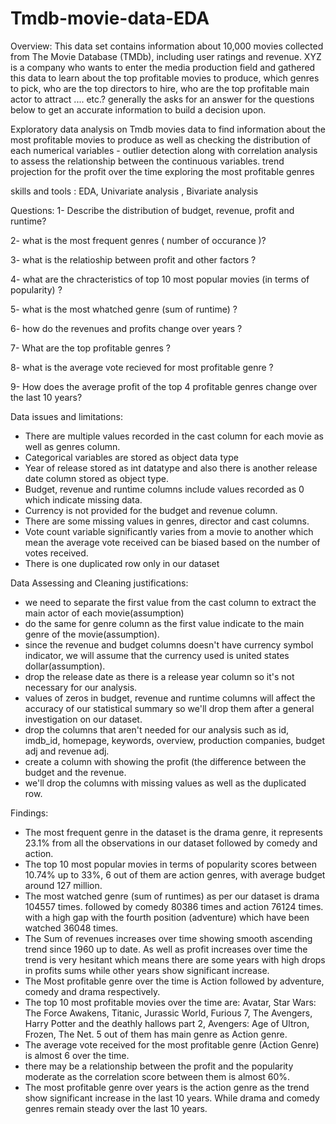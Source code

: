# Tmdb-movie-data-EDA


Overview:  This data set contains information about 10,000 movies collected from The Movie Database (TMDb), including user ratings and revenue.
XYZ is a company who wants to enter the media production field and gathered this data to learn about the top profitable movies to produce, which genres to pick, who are the top directors to hire, who are the top profitable main actor to attract .... etc.? generally the asks for an answer for the questions below to get an accurate information to build a decision upon.

Exploratory data analysis on Tmdb movies data to find information about 
the most profitable movies to produce as well as checking the distribution of each
numerical variables - outlier detection along with correlation analysis to assess the
relationship between the continuous variables. 
trend projection for the profit over the time 
exploring the most profitable genres 

skills and tools : 
EDA, Univariate analysis , Bivariate analysis


Questions:
1- Describe the distribution of budget, revenue, profit and runtime?

2- what is the most frequent genres ( number of occurance )?

3- what is the relatioship between profit and other factors ?

4- what are the chracteristics of top 10 most popular movies (in terms of popularity) ?

5- what is the most whatched genre (sum of runtime) ?

6- how do the revenues and profits change over years ?

7- What are the top profitable genres ?

8- what is the average vote recieved for most profitable genre ?

9- How does the average profit of the top 4 profitable genres change over the last 10 years?

Data issues and limitations:
- There are multiple values recorded in the cast column for each movie as well as genres column.
- Categorical variables are stored as object data type
- Year of release stored as int datatype and also there is another release date column stored as object type.
- Budget, revenue and runtime columns include values recorded as 0 which indicate missing data.
- Currency is not provided for the budget and revenue column. 
- There are some missing values in genres, director and cast columns.
- Vote count variable significantly varies from a movie to another which mean the average vote received can be biased based on the number of votes received.
- There is one duplicated row only in our dataset

Data Assessing and Cleaning justifications:
-	we need to separate the first value from the cast column to extract the main actor of each movie(assumption)
-	do the same for genre column as the first value indicate to the main genre of the movie(assumption).
-	since the revenue and budget columns doesn't have currency symbol indicator, we will assume that the currency used is united states dollar(assumption).
-	drop the release date as there is a release year column so it's not necessary for our analysis.
-	values of zeros in budget, revenue and runtime columns will affect the accuracy of our statistical summary so we'll drop them after a general investigation on our dataset.
-	drop the columns that aren't needed for our analysis such as id, imdb_id, homepage, keywords, overview, production companies, budget adj and revenue adj.
- create a column with showing the profit (the difference between the budget and the revenue.
-	we'll drop the columns with missing values as well as the duplicated row.

Findings: 
- The most frequent genre in the dataset is the drama genre, it represents 23.1% from all the observations in our dataset followed by comedy and action.
- The top 10 most popular movies in terms of popularity scores between 10.74% up to 33%, 6 out of them are action genres, with average budget around 127 million.
- The most watched genre (sum of runtimes) as per our dataset is drama 104557 times. followed by comedy 80386 times and action 76124 times. with a high gap with the fourth position (adventure) which have been watched 36048 times.
- The Sum of revenues increases over time showing smooth ascending trend since 1960 up to date. As well as profit increases over time the trend is very hesitant which means there are some years with high drops in profits sums while other years show significant increase.
- The Most profitable genre over the time is Action followed by adventure, comedy and drama respectively.
- The top 10 most profitable movies over the time are: Avatar, Star Wars: The Force Awakens, Titanic, Jurassic World, Furious 7, The Avengers, Harry Potter and the deathly hallows part 2, Avengers: Age of Ultron, Frozen, The Net. 5 out of them has main genre as Action genre.
- The average vote received for the most profitable genre (Action Genre) is almost 6 over the time.
- there may be a relationship between the profit and the popularity moderate as the correlation score between them is almost 60%.
- The most profitable genre over years is the action genre as the trend show significant increase in the last 10 years. While drama and comedy genres remain steady over the last 10 years.
